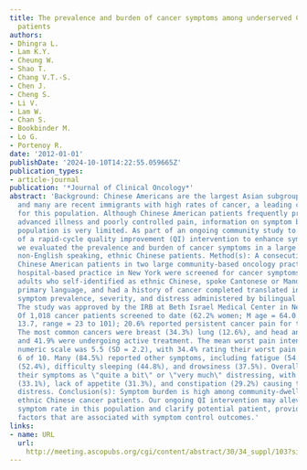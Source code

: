 ```yaml
---
title: The prevalence and burden of cancer symptoms among underserved Chinese American
  patients
authors:
- Dhingra L.
- Lam K.Y.
- Cheung W.
- Shao T.
- Chang V.T.-S.
- Chen J.
- Cheng S.
- Li V.
- Lam W.
- Chan S.
- Bookbinder M.
- Lo G.
- Portenoy R.
date: '2012-01-01'
publishDate: '2024-10-10T14:22:55.059665Z'
publication_types:
- article-journal
publication: '*Journal of Clinical Oncology*'
abstract: 'Background: Chinese Americans are the largest Asian subgroup in the U.S.,
  and many are recent immigrants with high rates of cancer, a leading cause of death
  for this population. Although Chinese American patients frequently present with
  advanced illness and poorly controlled pain, information on symptom burden in this
  population is very limited. As part of an ongoing community study to test the effectiveness
  of a rapid-cycle quality improvement (QI) intervention to enhance symptom management,
  we evaluated the prevalence and burden of cancer symptoms in a large sample of first-generation,
  non-English speaking, ethnic Chinese patients. Method(s): A consecutive sample of
  Chinese American patients in two large community-based oncology practices and one
  hospital-based practice in New York were screened for cancer symptoms. Eligible
  adults who self-identified as ethnic Chinese, spoke Cantonese or Mandarin as their
  primary language, and had a history of cancer completed translated instruments assessing
  symptom prevalence, severity, and distress administered by bilingual research assistants.
  The study was approved by the IRB at Beth Israel Medical Center in New York. Result(s):
  Of 1,018 cancer patients screened to date (62.2% women; M age = 64.0 years (SD =
  13.7, range = 23 to 101); 20.6% reported persistent cancer pain for the past month.
  The most common cancers were breast (34.3%) lung (12.6%), and head and neck (11.8%)
  and 41.9% were undergoing active treatment. The mean worst pain intensity on a 0-10
  numeric scale was 5.5 (SD = 2.2), with 34.4% rating their worst pain as textgreater
  6 of 10. Many (84.5%) reported other symptoms, including fatigue (54.4%), dry mouth
  (52.4%), difficulty sleeping (44.8%), and drowsiness (37.5%). Overall, 32.7% rated
  their symptoms as \"quite a bit\" or \"very much\" distressing, with sleep disturbance
  (33.1%), lack of appetite (31.3%), and constipation (29.2%) causing the most severe
  distress. Conclusion(s): Symptom burden is high among community-dwelling, economically-disadvantaged
  ethnic Chinese cancer patients. Our ongoing QI intervention may alleviate the high
  symptom rate in this population and clarify potential patient, provider, and system-related
  factors that are associated with symptom control outcomes.'
links:
- name: URL
  url: 
    http://meeting.ascopubs.org/cgi/content/abstract/30/34_suppl/103?sid=014a97b9-9e8d-421b-8ff7-ea1ab05dc98c
---
```

